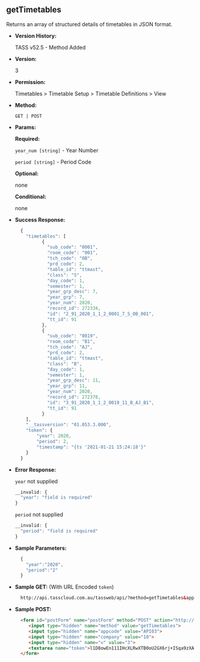 **getTimetables**
----
  Returns an array of structured details of timetables in JSON format.
  
* **Version History:**

  TASS v52.5 - Method Added

* **Version:**

  3

* **Permission:**

  Timetables > Timetable Setup > Timetable Definitions > View

* **Method:**

  `GET | POST`
  
*  **Params:**

   **Required:**

   `year_num [string]` -  Year Number

   `period [string]` -  Period Code
   
   **Optional:**
 
   none

   **Conditional:**
 
   none

* **Success Response:**

    ```javascript
      {
        "timetables": [
              {
                "sub_code": "0001",
                "room_code": "001",
                "tch_code": "OB",
                "prd_code": 2,
                "table_id": "ttmast",
                "class": "S",
                "day_code": 1,
                "semester": 1,
                "year_grp_desc": 7,
                "year_grp": 7,
                "year_num": 2020,
                "record_id": 272334,
                "id": "2_91_2020_1_1_2_0001_7_S_OB_001",
                "tt_id": 91
              },
              {
                "sub_code": "0019",
                "room_code": "B1",
                "tch_code": "AJ",
                "prd_code": 2,
                "table_id": "ttmast",
                "class": "B",
                "day_code": 1,
                "semester": 1,
                "year_grp_desc": 11,
                "year_grp": 11,
                "year_num": 2020,
                "record_id": 272378,
                "id": "3_91_2020_1_1_2_0019_11_B_AJ_B1",
                "tt_id": 91
              }
        ],
        "__tassversion": "01.053.3.000",
        "token": {
            "year": 2020,
            "period": 2,
            "timestamp": "{ts '2021-01-21 15:24:18'}"
        }
      }
    ```
 
* **Error Response:**

    `year` not supplied
    ```javascript
    __invalid: {
      "year": "field is required"
    }
    ```

    `period` not supplied
    ```javascript
    __invalid: {
      "period": "field is required"
    }
    ```
    
* **Sample Parameters:**

  ```javascript
    { 
      "year":"2020",
      "period":"2"
    }
  ```

* **Sample GET:** (With URL Encoded `token`)

  ```HTML
    http://api.tasscloud.com.au/tassweb/api/?method=getTimetables&appcode=API03&company=10&v=3&token=l1D8owEn111IHcXLRwXTB0oU2GX6rj%2BISqa9zXA8We1Gqx9%2Fzb%2BcbVFartivsDN%2FxGgAIIjtABAYfzYPqTCpLf3gb0nW3h%2FTrPFLMhAdNcVvHD0Gz4FkRj5jRAD1aAGQ
  ```
  
* **Sample POST:**

  ```HTML
    <form id="postForm" name="postForm" method="POST" action="http://api.tasscloud.com.au/tassweb/api/">
       <input type="hidden" name="method" value="getTimetables">
       <input type="hidden" name="appcode" value="API03">
       <input type="hidden" name="company" value="10">
       <input type="hidden" name="v" value="3">
       <textarea name="token">l1D8owEn111IHcXLRwXTB0oU2GX6rj+ISqa9zXA8We1Gqx9/zb+cbVFartivsDN/xGgAIIjtABAYfzYPqTCpLf3gb0nW3h/TrPFLMhAdNcVvHD0Gz4FkRj5jRAD1aAGQ</textarea>
    </form>
  ```